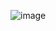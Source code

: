 ![image](https://github.com/rolando1803/bigdata/assets/55965131/ed2822b1-0a94-4287-b5d7-ae58b274eb35)
